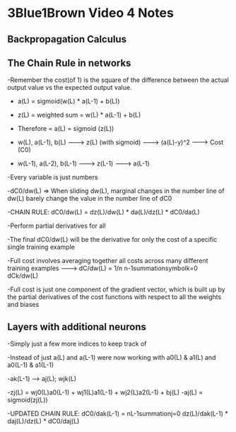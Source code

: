 # 3Blue1Brown Video 4 Notes

## Backpropagation Calculus

## The Chain Rule in networks

-Remember the cost(of 1) is the square of the difference between the actual output value vs the expected output value.

- a(L) = sigmoid(w(L) * a(L-1) + b(L))
- z(L) = weighted sum = w(L) * a(L-1) + b(L)
- Therefore = a(L) = sigmoid (z(L))

- w(L), a(L-1), b(L)  ---> z(L) (with sigmoid) ---> (a(L)-y)^2 ---> Cost (C0)

- w(L-1), a(L-2), b(L-1) ---> z(L-1) ---> a(L-1)

-Every variable is just numbers

-dC0/dw(L) => When sliding dw(L), marginal changes in the number line of dw(L) barely change the value in the number line of dC0

-CHAIN RULE: dC0/dw(L) = dz(L)/dw(L) * da(L)/dz(L) * dC0/da(L) 

-Perform partial derivatives for all

-The final dC0/dw(L) will be the derivative for only the cost of a specific single training example

-Full cost involves averaging together all costs across many different training examples ---> dC/dw(L) = 1/n n-1summationsymbolk=0   dCk/dw(L)

-Full cost is just one component of the gradient vector, which is built up by the partial derivatives of the cost functions with respect to all the weights and biases

## Layers with additional neurons

-Simply just a few more indices to keep track of

-Instead of just a(L) and a(L-1) were now working with a0(L) & a1(L) and a0(L-1) & a1(L-1)

-ak(L-1) --> aj(L); wjk(L)

-zj(L) = wj0(L)a0(L-1) + wj1(L)a1(L-1) + wj2(L)a2(L-1) + bj(L)
-aj(L) = sigmoid(zj(L))

-UPDATED CHAIN RULE: dC0/dak(L-1) = nL-1summationj=0 dz(L)/dak(L-1) * daj(L)/dz(L) * dC0/daj(L)